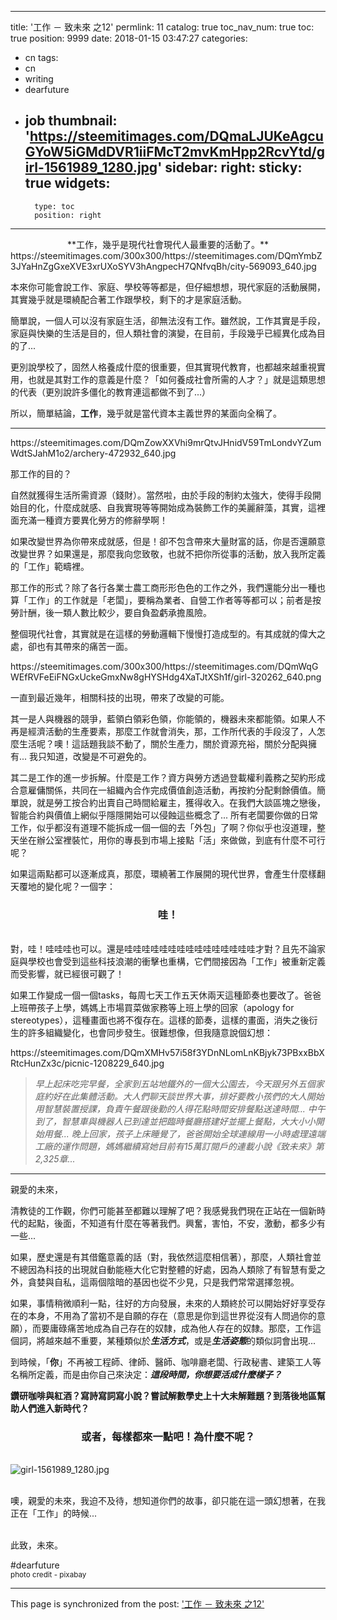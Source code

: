 
---
title: '工作 － 致未來 之12'
permlink: 11
catalog: true
toc_nav_num: true
toc: true
position: 9999
date: 2018-01-15 03:47:27
categories:
- cn
tags:
- cn
- writing
- dearfuture
- job
thumbnail: 'https://steemitimages.com/DQmaLJUKeAgcuGYoW5iGMdDVR1iiFMcT2mvKmHpp2RcvYtd/girl-1561989_1280.jpg'
sidebar:
    right:
        sticky: true
widgets:
    -
        type: toc
        position: right
---


<center>**工作，幾乎是現代社會現代人最重要的活動了。**</center>

<div class='pull-right'>https://steemitimages.com/300x300/https://steemitimages.com/DQmYmbZ3JYaHnZgGxeXVE3xrUXoSYV3hAngpecH7QNfvqBh/city-569093_640.jpg</div>

本來你可能會說工作、家庭、學校等等都是，但仔細想想，現代家庭的活動展開，其實幾乎就是環繞配合著工作跟學校，剩下的才是家庭活動。

簡單說，一個人可以沒有家庭生活，卻無法沒有工作。雖然說，工作其實是手段，家庭與快樂的生活是目的，但人類社會的演變，在目前，手段幾乎已經異化成為目的了...

更別說學校了，固然人格養成什麼的很重要，但其實現代教育，也都越來越重視實用，也就是其對工作的意義是什麼？「如何養成社會所需的人才？」就是這類思想的代表（更別說許多僵化的教育連這都做不到了...）

所以，簡單結論，**工作**，幾乎就是當代資本主義世界的某面向全稱了。

****

<div class='pull-right'>https://steemitimages.com/DQmZowXXVhi9mrQtvJHnidV59TmLondvYZumWdtSJahM1o2/archery-472932_640.jpg</div>

那工作的目的？

自然就獲得生活所需資源（錢財）。當然啦，由於手段的制約太強大，使得手段開始目的化，什麼成就感、自我實現等等開始成為裝飾工作的美麗辭藻，其實，這裡面充滿一種資方要異化勞方的修辭學啊！

如果改變世界為你帶來成就感，但是！卻不包含帶來大量財富的話，你是否還願意改變世界？如果還是，那麼我向您致敬，也就不把你所從事的活動，放入我所定義的「工作」範疇裡。

那工作的形式？除了各行各業士農工商形形色色的工作之外，我們還能分出一種也算「工作」的工作就是「老闆」，要稱為業者、自營工作者等等都可以；前者是按勞計酬，後一類人數比較少，要自負盈虧承擔風險。

整個現代社會，其實就是在這樣的勞動邏輯下慢慢打造成型的。有其成就的偉大之處，卻也有其帶來的痛苦一面。

<div class='pull-right'>https://steemitimages.com/300x300/https://steemitimages.com/DQmWqGWEfRVFeEiFNGxUckeGmxNw8gHYSHdg4XaTJtXSh1f/girl-320262_640.png</div>

一直到最近幾年，相關科技的出現，帶來了改變的可能。

其一是人與機器的競爭，藍領白領彩色領，你能領的，機器未來都能領。如果人不再是經濟活動的生產要素，那麼工作就會消失，那，工作所代表的手段沒了，人怎麼生活呢？噢！這話題我談不動了，關於生產力，關於資源充裕，關於分配與擁有... 我只知道，改變是不可避免的。

其二是工作的進一步拆解。什麼是工作？資方與勞方透過登載權利義務之契約形成合意雇傭關係，共同在一組織內合作完成價值創造活動，再按約分配剩餘價值。簡單說，就是勞工按合約出賣自己時間給雇主，獲得收入。在我們大談區塊之戀後，智能合約與價值上網似乎隱隱開始可以侵蝕這些概念了... 所有老闆要你做的日常工作，似乎都沒有道理不能拆成一個一個的去「外包」了啊？你似乎也沒道理，整天坐在辦公室裡裝忙，用你的專長到市場上接點「活」來做做，到底有什麼不可行呢？

如果這兩點都可以逐漸成真，那麼，環繞著工作展開的現代世界，會產生什麼樣翻天覆地的變化呢？一個字：

### <center>哇！</center>

<br>對，哇！哇哇哇也可以。還是哇哇哇哇哇哇哇哇哇哇哇哇哇哇哇才對？且先不論家庭與學校也會受到這些科技浪潮的衝擊也重構，它們間接因為「工作」被重新定義而受影響，就已經很可觀了！

如果工作變成一個一個tasks，每周七天工作五天休兩天這種節奏也要改了。爸爸上班帶孩子上學，媽媽上市場買菜做家務等上班上學的回家（apology for stereotypes），這種畫面也將不復存在。這樣的節奏，這樣的畫面，消失之後衍生的許多組織變化，也會同步發生。很難想像，但我隨意說個幻想：

<div class='pull-left'>https://steemitimages.com/DQmXMHv57i58f3YDnNLomLnKBjyk73PBxxBbXRtcHunZx3c/picnic-1208229_640.jpg</div>

>*早上起床吃完早餐，全家到五站地鐵外的一個大公園去，今天跟另外五個家庭約好在此集體活動。大人們聊天談世界大事，排好要教小孩們的大人開始用智慧裝置授課，負責午餐跟後勤的人得花點時間安排餐點送達時間... 中午到了，智慧車與機器人已到達並把臨時餐廳搭建好並擺上餐點，大大小小開始用餐... 晚上回家，孩子上床睡覺了，爸爸開始全球連線用一小時處理遠端工廠的運作問題，媽媽繼續寫她目前有15萬訂閱戶的連載小說《致未來》第2,325章...*

****

親愛的未來，

清教徒的工作觀，你們可能甚至都難以理解了吧？我感覺我們現在正站在一個新時代的起點，後面，不知道有什麼在等著我們。興奮，害怕，不安，激動，都多少有一些... 

如果，歷史還是有其借鑑意義的話（對，我依然這麼相信著），那麼，人類社會並不總因為科技的出現就自動能極大化它對整體的好處，因為人類除了有智慧有愛之外，貪婪與自私，這兩個陰暗的基因也從不少見，只是我們常常選擇忽視。

如果，事情稍微順利一點，往好的方向發展，未來的人類終於可以開始好好享受存在的本身，不用為了當初不是自願的存在（意思是你到這世界從沒有人問過你的意願），而要庸碌痛苦地成為自己存在的奴隸，成為他人存在的奴隸。那麼，工作這個詞，將越來越不重要，某種類似於***生活方式***，或是***生活姿態***的類似詞會出現...

到時候，「**你**」不再被工程師、律師、醫師、咖啡廳老闆、行政秘書、建築工人等名稱所定義，而是由你自己來決定：***這段時間，你想要活成什麼樣子？***

**鑽研咖啡與紅酒？寫詩寫詞寫小說？嘗試解數學史上十大未解難題？到落後地區幫助人們進入新時代？**

### <center>或者，每樣都來一點吧！為什麼不呢？</center>

<br>![girl-1561989_1280.jpg](https://steemitimages.com/DQmaLJUKeAgcuGYoW5iGMdDVR1iiFMcT2mvKmHpp2RcvYtd/girl-1561989_1280.jpg)

<br>噢，親愛的未來，我迫不及待，想知道你們的故事，卻只能在這一頭幻想著，在我正在「工作」的時候... 


<br>
此致，未來。

#dearfuture
<br>
<sub>photo credit - pixabay

- - -

This page is synchronized from the post: ['工作 － 致未來 之12'](https://steemit.com/@deanliu/11)

